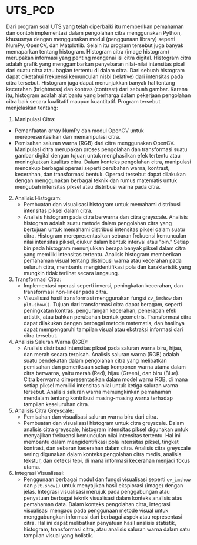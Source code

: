 # UTS_PCD
Dari program soal UTS yang telah diperbaiki itu memberikan pemahaman dan contoh implementasi dalam pengolahan citra menggunakan Python, khususnya dengan menggunakan modul (penggunaan library) seperti NumPy, OpenCV, dan Matplotlib.
Selain itu program tersebut juga banyak memaparkan tentang histogram. Histogram citra (image histogram) merupakan informasi yang penting mengenai isi citra digital. Histogram citra adalah grafik yang menggambarkan penyebaran nilai-nilai intensitas pixel dari suatu citra atau bagian tertentu di dalam citra. Dari sebuah histogram dapat diketahui frekuensi kemunculan nisbi (relative) dari intensitas pada citra tersebut. Histogram juga dapat menunjukkan banyak hal tentang kecerahan (brightness) dan kontras (contrast) dari sebuah gambar. Karena itu, histogram adalah alat bantu yang berharga dalam pekerjaan pengolahan citra baik secara kualitatif maupun kuantitatif.
 Program tersebut menjelaskan tentang:

1.  Manipulasi Citra:
   - Pemanfaatan array NumPy dan modul OpenCV untuk merepresentasikan dan memanipulasi citra.
   - Pemisahan saluran warna (RGB) dari citra menggunakan OpenCV.
Manipulasi citra merupakan proses pengolahan dan transformasi suatu gambar digital dengan tujuan untuk menghasilkan efek tertentu atau meningkatkan kualitas citra. Dalam konteks pengolahan citra, manipulasi mencakup berbagai operasi seperti perubahan warna, kontrast, kecerahan, dan transformasi bentuk. Operasi tersebut dapat dilakukan dengan menggunakan berbagai teknik dan rumus matematis untuk mengubah intensitas piksel atau distribusi warna pada citra.
2. Analisis Histogram:
   - Pembuatan dan visualisasi histogram untuk memahami distribusi intensitas piksel dalam citra.
   - Analisis histogram pada citra berwarna dan citra greyscale.
Analisis histogram adalah suatu metode dalam pengolahan citra yang bertujuan untuk memahami distribusi intensitas piksel dalam suatu citra. Histogram merepresentasikan sebaran frekuensi kemunculan nilai intensitas piksel, diukur dalam bentuk interval atau "bin." Setiap bin pada histogram menunjukkan berapa banyak piksel dalam citra yang memiliki intensitas tertentu. Analisis histogram memberikan pemahaman visual tentang distribusi warna atau kecerahan pada seluruh citra, membantu mengidentifikasi pola dan karakteristik yang mungkin tidak terlihat secara langsung.
3. Transformasi Citra:
   - Implementasi operasi seperti inversi, peningkatan kecerahan, dan transformasi non-linear pada citra.
   - Visualisasi hasil transformasi menggunakan fungsi `cv_imshow` dan `plt.show()`.
Tujuan dari transformasi citra dapat beragam, seperti peningkatan kontras, pengurangan kecerahan, penerapan efek artistik, atau bahkan perubahan bentuk geometris. Transformasi citra dapat dilakukan dengan berbagai metode matematis, dan hasilnya dapat mempengaruhi tampilan visual atau ekstraksi informasi dari citra tersebut.
4. Analisis Saluran Warna (RGB):
   - Analisis distribusi intensitas piksel pada saluran warna biru, hijau, dan merah secara terpisah.
Analisis saluran warna (RGB) adalah suatu pendekatan dalam pengolahan citra yang melibatkan pemisahan dan pemeriksaan setiap komponen warna utama dalam citra berwarna, yaitu merah (Red), hijau (Green), dan biru (Blue). Citra berwarna direpresentasikan dalam model warna RGB, di mana setiap piksel memiliki intensitas nilai untuk ketiga saluran warna tersebut. Analisis saluran warna memungkinkan pemahaman mendalam tentang kontribusi masing-masing warna terhadap tampilan keseluruhan citra.
5. Analisis Citra Greyscale:
   - Pemisahan dan visualisasi saluran warna biru dari citra.
   - Pembuatan dan visualisasi histogram untuk citra greyscale.
Dalam analisis citra greyscale, histogram intensitas piksel digunakan untuk menyajikan frekuensi kemunculan nilai intensitas tertentu. Hal ini membantu dalam mengidentifikasi pola intensitas piksel, tingkat kontrast, dan sebaran kecerahan dalam citra. Analisis citra greyscale sering digunakan dalam konteks pengolahan citra medis, analisis tekstur, dan deteksi tepi, di mana informasi kecerahan menjadi fokus utama.
6. Integrasi Visualisasi:
   - Penggunaan berbagai modul dan fungsi visualisasi seperti `cv_imshow` dan `plt.show()` untuk menyajikan hasil eksplorasi (image) dengan jelas.
Integrasi visualisasi merujuk pada penggabungan atau penyatuan berbagai teknik visualisasi dalam konteks analisis atau pemahaman data. Dalam konteks pengolahan citra, integrasi visualisasi mengacu pada penggunaan metode visual untuk menggabungkan informasi dari berbagai aspek atau representasi citra. Hal ini dapat melibatkan penyatuan hasil analisis statistik, histogram, transformasi citra, atau analisis saluran warna dalam satu tampilan visual yang holistik.

